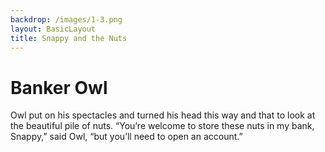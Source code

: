 ```yaml
---
backdrop: /images/1-3.png
layout: BasicLayout
title: Snappy and the Nuts
---
```


# Banker Owl

Owl put on his spectacles and turned his head this way and that to look at the beautiful pile of nuts. “You’re welcome to store these nuts in my bank, Snappy,” said Owl, “but you’ll need to open an account.”

<Pagination previous="8" next="10"/>

